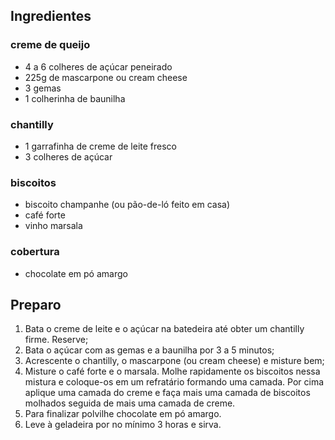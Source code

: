 ## Ingredientes
### creme de queijo
- 4 a 6 colheres de açúcar peneirado
- 225g de mascarpone ou cream cheese 
- 3 gemas
- 1 colherinha de baunilha
### chantilly
- 1 garrafinha de creme de leite fresco
- 3 colheres de açúcar
### biscoitos
- biscoito champanhe (ou pão-de-ló feito em casa)
- café forte
- vinho marsala
### cobertura
- chocolate em pó amargo

## Preparo
1.  Bata o creme de leite e o açúcar na batedeira até obter um chantilly firme. Reserve;
3.  Bata o açúcar com as gemas e a baunilha por 3 a 5 minutos;
4.  Acrescente o chantilly, o mascarpone (ou cream cheese) e misture bem;
6.  Misture o café forte e o marsala. Molhe rapidamente os biscoitos nessa mistura e coloque-os em um refratário formando uma camada. Por cima aplique uma camada do creme e faça mais uma camada de biscoitos molhados seguida de mais uma camada de creme.
7.  Para finalizar polvilhe chocolate em pó amargo.
8.  Leve à geladeira por no mínimo 3 horas e sirva.
